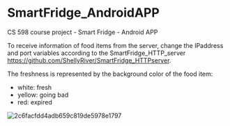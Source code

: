 # SmartFridge_AndroidAPP
CS 598 course project - Smart Fridge - Android APP

To receive information of food items from the server, change the IPaddress and port variables according to the SmartFridge_HTTP_server https://github.com/ShellyRiver/SmartFridge_HTTPserver. 

The freshness is represented by the background color of the food item:
- white: fresh
- yellow: going bad
- red: expired

![2c6facfdd4adb659c819de5978e1797](https://user-images.githubusercontent.com/109195884/207762388-0660a661-ae27-43b4-af7f-e2f425b6ccf4.jpg)
